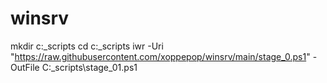 # winsrv
mkdir c:\_scripts
cd c:\_scripts
iwr -Uri "https://raw.githubusercontent.com/xoppepop/winsrv/main/stage_0.ps1" -OutFile C:\_scripts\stage_01.ps1
